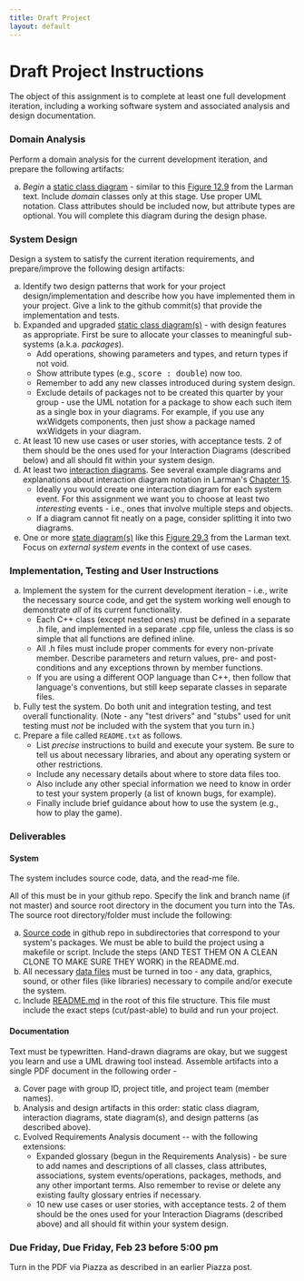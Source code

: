 ```yaml
---
title: Draft Project
layout: default
---
```


# Draft Project Instructions

<p>The object of this assignment is to complete at least one full development iteration,
including a working software system and associated analysis and design documentation.</p>

<a name="analysis"><h3>Domain Analysis</h3></a>
<p>Perform a domain analysis for the current development iteration, and
   prepare the following artifacts:</p>
    <ol type=a>
    <li><em>Begin</em> a <u>static class diagram</u> - similar to this
        <a href="domainmodel.png">Figure 12.9</a> from the Larman text.
        Include <em>domain</em> classes only at this stage.
        Use proper UML notation. Class attributes should be included now, but
        attribute types are optional. You will complete this diagram during the design phase.</li>
    <!--
    <li><u>System sequence diagrams</u> - like this <a href="ssdannotated.png">Figure 9.1</a>
        from Larman (but omit the annotations).
        A separate diagram should be prepared for each use case in this development cycle.
        It is up to you whether you want to include use case text with the diagram like this
        <a href="ssdwithuctext.png">Figure 9.5</a> example from the Larman text.</li>
    -->
    </ol></li>

<a name="design"><h3>System Design</h3></a>
<p>Design a system to satisfy the current iteration requirements, and
    prepare/improve the following design artifacts:</p>
    <ol type=a>
	    <li>Identify two design patterns that work for your project design/implementation and describe how you have implemented them in your project.  Give a link to the github commit(s) that provide the implementation and tests.</li>
    <li>Expanded and upgraded <u>static class diagram(s)</u> - with design features as appropriate.
        First be sure to allocate your classes to meaningful sub-systems (a.k.a. <em>packages</em>).
        <ul type="circle">
        <li>Add operations, showing parameters and types, and return types if not void.</li>
        <li>Show attribute types (e.g., <tt>score : double</tt>) now too.</li>
        <li>Remember to add any new classes introduced during system design.</li>
        <li>Exclude
        details of packages not to be created this quarter by your group - use the UML notation for
        a package to show each such item as a single box in your diagrams. For example, if you use any wxWidgets components, then just show a package named wxWidgets in your diagram.
        </ul></li>
   <li>At least 10 new use cases or user stories, with acceptance tests.  2 of them should be the ones used for your Interaction Diagrams (described below) and all should fit within your system design.</li>
    <li>At least two <u>interaction diagrams</u>. See several example diagrams and explanations
        about interaction diagram notation in Larman's <a href="InteractionLarman.pdf">Chapter 15</a>.
        <ul type="circle">
        <li>Ideally you would create one interaction diagram for each system event. For this
        assignment we want you to choose at least two <em>interesting</em> events - i.e., ones that
        involve multiple steps and objects.</li>
        <li>If a diagram cannot fit neatly on a page, consider splitting it into two diagrams.</li>
        </ul></li>
    <li>One or more <u>state diagram(s)</u> like this <a href="statediagram.png">Figure 29.3</a>
        from the Larman text.
        Focus on <em>external system events</em> in the context of use cases.</li>
    </ol>

<a name="implement"><h3>Implementation, Testing and User Instructions</h3></a>
<ol type="a">
<li>Implement the system for the current development iteration - 
    i.e., write the necessary source code, and get the system working
    well enough to demonstrate <em>all</em> of its current functionality.
    <ul type="circle">
    <li>Each C++ class (except nested ones) must be defined in a separate .h file,
        and implemented in a separate .cpp file, unless the class is so simple
        that all functions are defined inline.</li>
    <li>All .h files must include proper comments for every non-private
        member. Describe parameters and return values, pre- and post-conditions
        and any exceptions thrown by member functions.</li>
    <li>If you are using a different OOP language than C++, then
        follow that language's conventions, but still keep separate classes in separate files.</li>
    </ul></li>
<li>Fully test the system. Do both unit and integration testing, and test
    overall functionality. (Note - any "test drivers" and "stubs" used
    for unit testing must <em>not</em> be included with the system that you turn in.)
<li>Prepare a file called <code>README.txt</code> as follows.
   <ul type=circle>
   <li>List <em>precise</em> instructions to build and execute your system. Be sure
       to tell us about necessary libraries, and about any operating system or other
       restrictions.</li>
   <li>Include any necessary details about where to store data files too.</li>
   <li>Also include any other special information we need to know in order to test
       your system properly (a list of known bugs, for example).</li>
   <li>Finally include brief guidance about how to use the system (e.g., how
       to play the game).</li>
   </ul></li>
</ol>

<h3>Deliverables</h3>
<a name="files"><h4>System</h4></a>
<p>The system includes source code, data, and the read-me file.</p>
<p>All of this must be in your github repo.  Specify the link and branch name (if not master) and source root directory in the document you turn into the TAs. The source root directory/folder must include the following:</p>
    <ol type="a">
    <li><u>Source code</u> in github repo
	    <!--files must be stored separately under a directory named "<tt>src</tt>"--> 
	in subdirectories that correspond to your system's packages.  We must be able to 
	build the project using a makefile or script.  Include the steps (AND TEST THEM ON A CLEAN CLONE TO MAKE SURE THEY WORK) in the README.md.
	<!--Please</em> just turn in <code>.h</code>,
        <code>.cpp</code>, <code>.java</code> and other source files, and <em>not IDE- or
	svn-generated</em> or object files or temporary executables or any other unnecessary files.-->
   </li> <li>All necessary <u>data files</u> must be turned in too -
        any data, graphics, sound, or other files (like libraries) necessary to compile
        and/or execute the system.</li>
    <li>Include <u>README.md</u> in the root of this file structure. This file must include the exact steps (cut/past-able) to build and run your project.</li>
    </ol>
<h4>Documentation</h4>
<p>Text must be typewritten. Hand-drawn diagrams are okay, but we suggest you learn and use a
   UML drawing tool instead. Assemble artifacts into a single PDF document in the following order - 
</p>
   <ol type=a>
   <li>Cover page with group ID, project title, and project team (member names).</li>
   <li>Analysis and design artifacts in this order: 
       static class diagram, interaction diagrams, state diagram(s), 
       and design patterns (as described above).</li>
   <li>Evolved Requirements Analysis document -- with the following extensions:
	<ul><li>Expanded glossary (begun in the Requirements Analysis) - be sure to add names and descriptions of all classes, class attributes, associations, system events/operations, packages, methods, and any other important terms. Also remember to revise or delete any existing faulty glossary entries if necessary.</li>
   <li>10 new use cases or user stories, with acceptance tests.  2 of them should be the ones used for your Interaction Diagrams (described above) and all should fit within your system design.</li>
   </ol>
<h3>Due Friday, Due Friday, Feb 23 before 5:00 pm</h3>
<p>Turn in the PDF via Piazza as described in an earlier Piazza post.</p>
